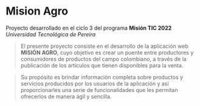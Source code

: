 # Mision Agro

Proyecto desarrollado en el ciclo 3 del programa **Misión TIC  2022** *Universidad Tecnológica de Pereira*

> El presente proyecto consiste en el desarrollo de  la aplicación web **MISIÓN AGRO**, cuyo objetivo es crear un puente entre productores y consumidores de productos del campo colombiano, a través de la publicación de los artículos que tienen disponibles para la venta.

>Su propósito es brindar información completa sobre productos y servicios producidos por los usuarios de la aplicación y así proporcionarles una serie de funcionalidades que les permitan ofrecerlos de manera ágil y sencilla.
